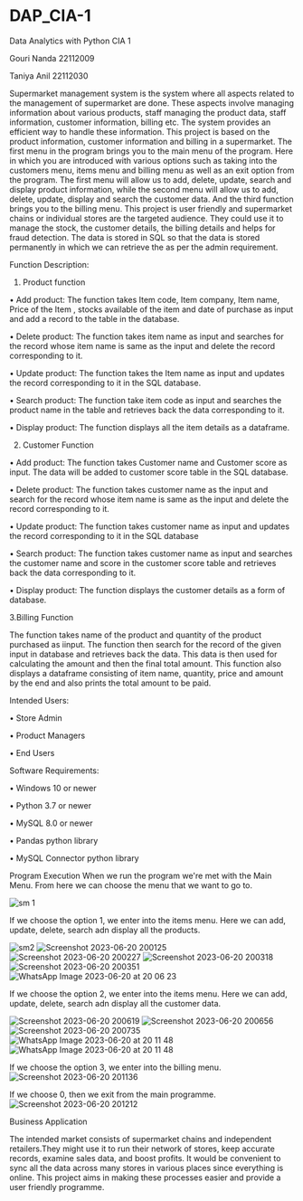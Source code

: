 # DAP_CIA-1
Data Analytics with Python CIA 1

Gouri Nanda 22112009

Taniya Anil 22112030



Supermarket management system is the system where all aspects related to the management of supermarket are done. These aspects involve managing information about various products, staff managing the product data, staff information, customer information, billing etc. The system provides an efficient way to handle these information. 
This project is based on the product information, customer information and billing in a supermarket. The first menu in the program brings you to the main menu of the program. Here in which you are introduced with various options such as taking into the customers menu, items menu and billing menu as well as an exit option from the program. The first menu will allow us to add, delete, update, search and display product information, while the second menu will allow us to add, delete, update, display and search the customer data. And the third function brings you to the billing menu. 
This project is user friendly and supermarket chains or individual stores are the targeted audience. They could use it to manage the stock, the customer details, the billing details and helps for fraud detection. The data is stored in SQL so that the data is stored permanently in which we can retrieve the as per the admin requirement. 


Function Description:

1.	Product function

•	Add product: The function takes Item code, Item company, Item name, Price of the Item , stocks available of the item and date of purchase as input and add a record to the table in the database.

•	Delete product: The function takes item name as input and searches for the record whose item name is same as the input and delete the record corresponding to it.

•	Update product: The function takes the Item name as input and updates the record corresponding to it in the SQL database.

•	Search product: The function take item code as input and searches the product name in the table and retrieves back the data corresponding to it.

•	Display product: The function displays all the item details as a dataframe.

2. Customer Function
   
•	Add product: The function takes Customer name and Customer score as input. The data will be added to customer score table in the SQL database.

•	Delete product: The function takes customer name as the input and search for the record whose item name is same as the input and delete the record corresponding to it.

•	Update product: The function takes customer name as input and updates the record corresponding to it in the SQL database

•	Search product: The function takes customer name as input and searches the customer name and score in the customer score table and retrieves back the data corresponding to it.

•	Display product: The function displays the customer details as a form of database.


3.Billing Function

The function takes name of the product and quantity of the product purchased as iinput. The function then search for the record of the given input in database and retrieves back the data. This data is then used for calculating the amount and then the final total amount. This function also displays a dataframe consisting of item name, quantity, price and amount by the end and also prints the total amount to be paid.


Intended Users:

• Store Admin

• Product Managers

• End Users


Software Requirements:

• Windows 10 or newer

• Python 3.7 or newer

• MySQL 8.0 or newer

• Pandas python library

• MySQL Connector python library


Program Execution
When we run the program we're met with the Main Menu. From here we can choose the menu that we want to go to.

![sm 1](https://github.com/Gouri-Nanda/DAP_CIA-1/assets/118895540/12d4ff41-c168-415e-9def-fe9f58cfa2d7)


If we choose the option 1, we enter into the items menu. Here we can add, update, delete, search adn display all the products.

![sm2](https://github.com/Gouri-Nanda/DAP_CIA-1/assets/118895540/f59177a7-e8ec-4599-8bc8-cc6ba94bcd82)
![Screenshot 2023-06-20 200125](https://github.com/Gouri-Nanda/DAP_CIA-1/assets/118895540/98370e40-809c-4f52-82b1-58eb29766b48)
![Screenshot 2023-06-20 200227](https://github.com/Gouri-Nanda/DAP_CIA-1/assets/118895540/6dd2de77-6bad-4b51-b89a-82f804ce506f)
![Screenshot 2023-06-20 200318](https://github.com/Gouri-Nanda/DAP_CIA-1/assets/118895540/0b7eb055-e246-4032-9ab0-0ddaca54fd5a)
![Screenshot 2023-06-20 200351](https://github.com/Gouri-Nanda/DAP_CIA-1/assets/118895540/0dcd0eef-fc0d-403a-9331-c178a19dd888)
![WhatsApp Image 2023-06-20 at 20 06 23](https://github.com/Gouri-Nanda/DAP_CIA-1/assets/118895540/04e72eac-a840-48de-a7d0-c38ec565b080)








If we choose the option 2, we enter into the items menu. Here we can add, update, delete, search adn display all the customer data.

![Screenshot 2023-06-20 200619](https://github.com/Gouri-Nanda/DAP_CIA-1/assets/118895540/55519572-9541-4a9f-8769-3f343879484c)
![Screenshot 2023-06-20 200656](https://github.com/Gouri-Nanda/DAP_CIA-1/assets/118895540/4533199f-f158-442f-9c5a-956029387666)
![Screenshot 2023-06-20 200735](https://github.com/Gouri-Nanda/DAP_CIA-1/assets/118895540/69786fb6-4451-469e-894b-dda988ad6fde)
![WhatsApp Image 2023-06-20 at 20 11 48](https://github.com/Gouri-Nanda/DAP_CIA-1/assets/118895540/e9988351-626a-46e4-96ee-8e479d5b71b5)
![WhatsApp Image 2023-06-20 at 20 11 48](https://github.com/Gouri-Nanda/DAP_CIA-1/assets/118895540/90afaa87-ff9c-4c77-a05a-471ee813444b)






If we choose the option 3, we enter into the billing menu.
![Screenshot 2023-06-20 201136](https://github.com/Gouri-Nanda/DAP_CIA-1/assets/118895540/eeda3f65-1aa0-4784-995c-e527b76a06aa)




If we choose 0, then we exit from the main programme.
![Screenshot 2023-06-20 201212](https://github.com/Gouri-Nanda/DAP_CIA-1/assets/118895540/180f0577-fbd8-4dc8-87fc-dc89909c8645)


Business Application

The intended market consists of supermarket chains and independent retailers.They might use it to run their network of stores, keep accurate records, examine sales data, and boost profits. It would be convenient to sync all the data across many stores in various places since everything is online. This project aims in making these processes easier and provide a user friendly programme.
